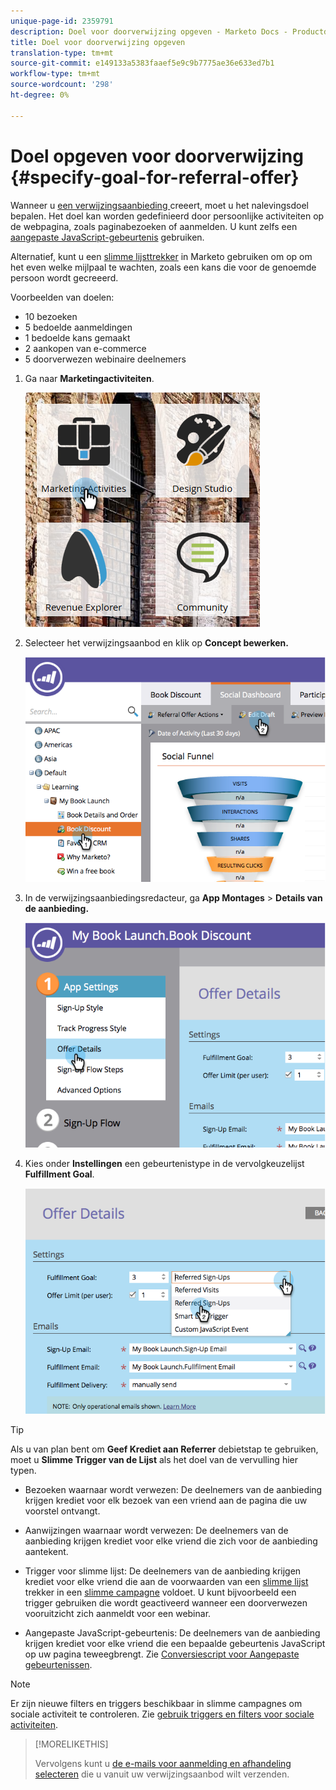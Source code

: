 ```yaml
---
unique-page-id: 2359791
description: Doel voor doorverwijzing opgeven - Marketo Docs - Productdocumentatie
title: Doel voor doorverwijzing opgeven
translation-type: tm+mt
source-git-commit: e149133a5383faaef5e9c9b7775ae36e633ed7b1
workflow-type: tm+mt
source-wordcount: '298'
ht-degree: 0%

---
```



# Doel opgeven voor doorverwijzing {#specify-goal-for-referral-offer}

Wanneer u [een verwijzingsaanbieding ](create-a-referral-offer.md) creeert, moet u het nalevingsdoel bepalen. Het doel kan worden gedefinieerd door persoonlijke activiteiten op de webpagina, zoals paginabezoeken of aanmelden. U kunt zelfs een [aangepaste JavaScript-gebeurtenis](../../../../product-docs/demand-generation/social/social-functions/conversion-script-for-custom-events.md) gebruiken.

Alternatief, kunt u een [slimme lijsttrekker](specify-goal-for-referral-offer.md) in Marketo gebruiken om op om het even welke mijlpaal te wachten, zoals een kans die voor de genoemde persoon wordt gecreeerd.

Voorbeelden van doelen:

* 10 bezoeken
* 5 bedoelde aanmeldingen
* 1 bedoelde kans gemaakt
* 2 aankopen van e-commerce
* 5 doorverwezen webinaire deelnemers

1. Ga naar **Marketingactiviteiten**.

   ![](assets/ma.png)

1. Selecteer het verwijzingsaanbod en klik op **Concept bewerken.**

   ![](assets/image2014-9-19-15-3a6-3a35.png)

1. In de verwijzingsaanbiedingsredacteur, ga **App Montages** > **Details van de aanbieding.**

   ![](assets/image2014-9-19-15-3a6-3a44.png)

1. Kies onder **Instellingen** een gebeurtenistype in de vervolgkeuzelijst **Fulfillment Goal**.

   ![](assets/image2014-9-19-15-3a6-3a56.png)

>[!TIP]
>
>Als u van plan bent om **Geef Krediet aan Referrer** debietstap te gebruiken, moet u **Slimme Trigger van de Lijst** als het doel van de vervulling hier typen.

* Bezoeken waarnaar wordt verwezen: De deelnemers van de aanbieding krijgen krediet voor elk bezoek van een vriend aan de pagina die uw voorstel ontvangt.
* Aanwijzingen waarnaar wordt verwezen: De deelnemers van de aanbieding krijgen krediet voor elke vriend die zich voor de aanbieding aantekent.
* Trigger voor slimme lijst: De deelnemers van de aanbieding krijgen krediet voor elke vriend die aan de voorwaarden van een [slimme lijst](../../../../product-docs/core-marketo-concepts/smart-lists-and-static-lists/understanding-smart-lists.md) trekker in een [slimme campagne](http://docs.marketo.com/display/docs/smart+campaigns) voldoet. U kunt bijvoorbeeld een trigger gebruiken die wordt geactiveerd wanneer een doorverwezen vooruitzicht zich aanmeldt voor een webinar.

* Aangepaste JavaScript-gebeurtenis: De deelnemers van de aanbieding krijgen krediet voor elke vriend die een bepaalde gebeurtenis JavaScript op uw pagina teweegbrengt. Zie [Conversiescript voor Aangepaste gebeurtenissen](../../../../product-docs/demand-generation/social/social-functions/triggers-and-filters-for-social-activities.md).

>[!NOTE]
>
>Er zijn nieuwe filters en triggers beschikbaar in slimme campagnes om sociale activiteit te controleren. Zie [gebruik triggers en filters voor sociale activiteiten](../../../../product-docs/demand-generation/social/social-functions/triggers-and-filters-for-social-activities.md).

>[!MORELIKETHIS]
>
>Vervolgens kunt u [de e-mails voor aanmelding en afhandeling selecteren](send-referral-offer-fulfillment-email.md) die u vanuit uw verwijzingsaanbod wilt verzenden.


